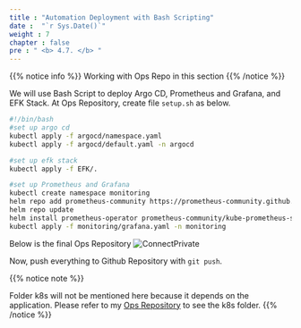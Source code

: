 ```yaml
---
title : "Automation Deployment with Bash Scripting"
date :  "`r Sys.Date()`" 
weight : 7 
chapter : false
pre : " <b> 4.7. </b> "
---
```


{{% notice info %}}
Working with Ops Repo in this section 
{{% /notice %}}

We will use Bash Script to deploy Argo CD, Prometheus and Grafana, and EFK Stack. At Ops Repository, create file `setup.sh` as below.

```sh
#!/bin/bash
#set up argo cd
kubectl apply -f argocd/namespace.yaml
kubectl apply -f argocd/default.yaml -n argocd

#set up efk stack
kubectl apply -f EFK/.

#set up Prometheus and Grafana
kubectl create namespace monitoring
helm repo add prometheus-community https://prometheus-community.github.io/helm-charts
helm repo update
helm install prometheus-operator prometheus-community/kube-prometheus-stack -n monitoring
kubectl apply -f monitoring/grafana.yaml -n monitoring
```
Below is the final Ops Repository
![ConnectPrivate](/FCJ2024-Workshop2/images/4-cicd/4.7-BashScript/tree.png)

Now, push everything to Github Repository with `git push`.

{{% notice note %}}

Folder k8s will not be mentioned here because it depends on the application. Please refer to my [Ops Repository](https://github.com/heyyytamvo/FCJ2024-WS2-OpsRepo/tree/main) to see the k8s folder.
{{% /notice %}}